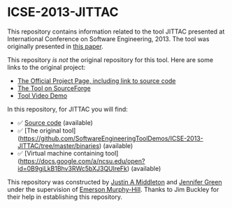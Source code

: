 # ICSE-2013-JITTAC
This repository contains information related to the tool JITTAC presented at International Conference on Software Engineering, 2013. The tool was originally presented in [this paper](http://dl.acm.org/citation.cfm?id=2486987).

This repository _is not_ the original repository for this tool. Here are some links to the original project:
* [The Official Project Page, including link to source code](http://actool.sourceforge.net/)
* [The Tool on SourceForge](https://sourceforge.net/projects/actool/)
* [Tool Video Demo](https://www.youtube.com/watch?v=BNqhp40PDD4)

In this repository, for JITTAC you will find:
* :white_check_mark: [Source code](https://github.com/SoftwareEngineeringToolDemos/ICSE-2013-JITTAC) (available)
* :white_check_mark: [The original tool] (https://github.com/SoftwareEngineeringToolDemos/ICSE-2013-JITTAC/tree/master/binaries) (available)
* :white_check_mark: [Virtual machine containing tool] (https://docs.google.com/a/ncsu.edu/open?id=0B9giLkB1Bhv3RWc5bXJ3QUlreFk) (available)

This repository was constructed by [Justin A Middleton](https://github.com/JustinAMiddleton) and [Jennifer Green](https://github.com/jmgreen813) under the supervision of [Emerson Murphy-Hill](https://github.com/CaptainEmerson). Thanks to Jim Buckley for their help in establishing this repository. 
